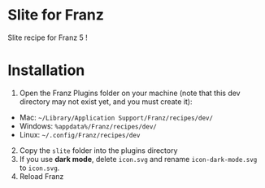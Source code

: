 # Slite for Franz
Slite recipe for Franz 5 !

# Installation
1. Open the Franz Plugins folder on your machine (note that this dev directory may not exist yet, and you must create it):
  - Mac: `~/Library/Application Support/Franz/recipes/dev/`
  - Windows: `%appdata%/Franz/recipes/dev/`
  - Linux: `~/.config/Franz/recipes/dev`
2. Copy the `slite` folder into the plugins directory
3. If you use **dark mode**, delete `icon.svg` and rename `icon-dark-mode.svg` to `icon.svg`.
4. Reload Franz
